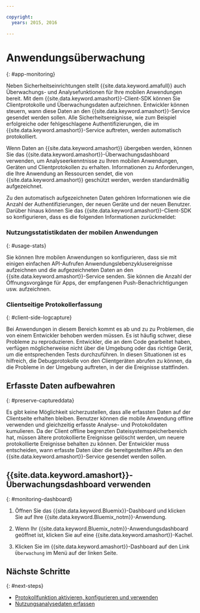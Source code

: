 ```yaml
---

copyright:
  years: 2015, 2016
  
---
```


# Anwendungsüberwachung
{: #app-monitoring}

Neben Sicherheitseinrichtungen stellt {{site.data.keyword.amafull}} auch Überwachungs- und Analysefunktionen für Ihre mobilen Anwendungen bereit. Mit dem {{site.data.keyword.amashort}}-Client-SDK können Sie Clientprotokolle und Überwachungsdaten aufzeichnen. Entwickler können steuern, wann diese Daten an den {{site.data.keyword.amashort}}-Service gesendet werden sollen. Alle Sicherheitsereignisse, wie zum Beispiel erfolgreiche oder fehlgeschlagene Authentifizierungen, die im {{site.data.keyword.amashort}}-Service auftreten, werden automatisch protokolliert.

Wenn Daten an {{site.data.keyword.amashort}} übergeben werden, können Sie das {{site.data.keyword.amashort}}-Überwachungsdashboard verwenden, um Analyseerkenntnisse zu Ihren mobilen Anwendungen, Geräten und Clientprotokollen zu erhalten. Informationen zu Anforderungen, die Ihre Anwendung an Ressourcen sendet, die von {{site.data.keyword.amashort}} geschützt werden, werden standardmäßig aufgezeichnet.

Zu den automatisch aufgezeichneten Daten gehören Informationen wie die Anzahl der Authentifizierungen, der neuen Geräte und der neuen Benutzer. Darüber hinaus können Sie das {{site.data.keyword.amashort}}-Client-SDK so konfigurieren, dass es die folgenden Informationen zurückmeldet:

### Nutzungsstatistikdaten der mobilen Anwendungen
{: #usage-stats}

Sie können Ihre mobilen Anwendungen so konfigurieren, dass sie mit einigen einfachen API-Aufrufen Anwendungslebenzyklusereignisse aufzeichnen und die aufgezeichneten Daten an den {{site.data.keyword.amashort}}-Service senden. Sie können die Anzahl der Öffnungsvorgänge für Apps, der empfangenen Push-Benachrichtigungen usw. aufzeichnen.

### Clientseitige Protokollerfassung
{: #client-side-logcapture}

Bei Anwendungen in diesem Bereich kommt es ab und zu zu Problemen, die von einem Entwickler behoben werden müssen. Es ist häufig schwer, diese Probleme zu reproduzieren. <!--in R&D.--> Entwickler, die an dem Code gearbeitet haben, verfügen möglicherweise nicht über die Umgebung oder das richtige Gerät, um die entsprechenden Tests durchzuführen. In diesen Situationen ist es hilfreich, die Debugprotokolle von den Clientgeräten abrufen zu können, da die Probleme in der Umgebung auftreten, in der die Ereignisse stattfinden.

## Erfasste Daten aufbewahren
{: #preserve-captureddata}

Es gibt keine Möglichkeit sicherzustellen, dass alle erfassten Daten auf der Clientseite erhalten bleiben. Benutzer können die mobile Anwendung offline verwenden und gleichzeitig erfasste Analyse- und Protokolldaten kumulieren. Da der Client offline begrenzten Dateisystemspeicherbereich hat, müssen ältere protokollierte Ereignisse gelöscht werden, um neuere protokollierte Ereignisse behalten zu können. Der Entwickler muss entscheiden, wann erfasste Daten über die bereitgestellten APIs an den {{site.data.keyword.amashort}}-Service gesendet werden sollen.

## {{site.data.keyword.amashort}}-Überwachungsdashboard verwenden
{: #monitoring-dashboard}

1. Öffnen Sie das {{site.data.keyword.Bluemix}}-Dashboard und klicken Sie auf Ihre {{site.data.keyword.Bluemix_notm}}-Anwendung.

2. Wenn Ihr {{site.data.keyword.Bluemix_notm}}-Anwendungsdashboard geöffnet ist, klicken Sie auf eine {{site.data.keyword.amashort}}-Kachel.

3. Klicken Sie im {{site.data.keyword.amashort}}-Dashboard auf den Link `Überwachung` im Menü auf der linken Seite.

## Nächste Schritte
{: #next-steps}
* [Protokollfunktion aktivieren, konfigurieren und verwenden](app-monitoring-logger.html)
* [Nutzungsanalysedaten erfassen](app-monitoring-gathering-analytics.html)
